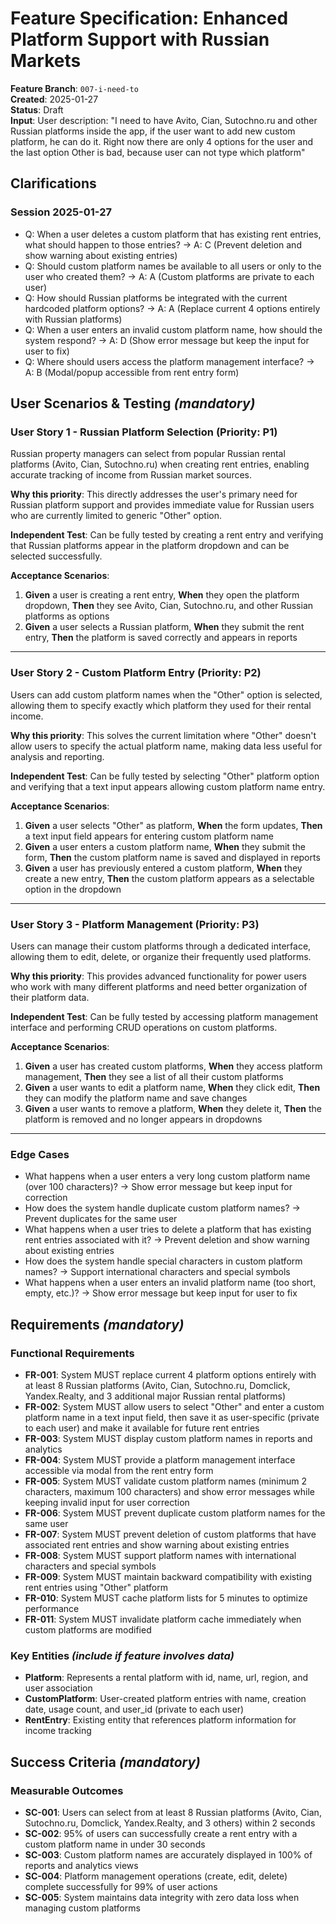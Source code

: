 # Feature Specification: Enhanced Platform Support with Russian Markets

**Feature Branch**: `007-i-need-to`  
**Created**: 2025-01-27  
**Status**: Draft  
**Input**: User description: "I need to have Avito, Cian, Sutochno.ru and other Russian platforms inside the app, if the user want to add new custom platform, he can do it. Right now there are only 4 options for the user and the last option Other is bad, because user can not type which platform"

## Clarifications

### Session 2025-01-27

- Q: When a user deletes a custom platform that has existing rent entries, what should happen to those entries? → A: C (Prevent deletion and show warning about existing entries)
- Q: Should custom platform names be available to all users or only to the user who created them? → A: A (Custom platforms are private to each user)
- Q: How should Russian platforms be integrated with the current hardcoded platform options? → A: A (Replace current 4 options entirely with Russian platforms)
- Q: When a user enters an invalid custom platform name, how should the system respond? → A: D (Show error message but keep the input for user to fix)
- Q: Where should users access the platform management interface? → A: B (Modal/popup accessible from rent entry form)

## User Scenarios & Testing *(mandatory)*

### User Story 1 - Russian Platform Selection (Priority: P1)

Russian property managers can select from popular Russian rental platforms (Avito, Cian, Sutochno.ru) when creating rent entries, enabling accurate tracking of income from Russian market sources.

**Why this priority**: This directly addresses the user's primary need for Russian platform support and provides immediate value for Russian users who are currently limited to generic "Other" option.

**Independent Test**: Can be fully tested by creating a rent entry and verifying that Russian platforms appear in the platform dropdown and can be selected successfully.

**Acceptance Scenarios**:

1. **Given** a user is creating a rent entry, **When** they open the platform dropdown, **Then** they see Avito, Cian, Sutochno.ru, and other Russian platforms as options
2. **Given** a user selects a Russian platform, **When** they submit the rent entry, **Then** the platform is saved correctly and appears in reports

---

### User Story 2 - Custom Platform Entry (Priority: P2)

Users can add custom platform names when the "Other" option is selected, allowing them to specify exactly which platform they used for their rental income.

**Why this priority**: This solves the current limitation where "Other" doesn't allow users to specify the actual platform name, making data less useful for analysis and reporting.

**Independent Test**: Can be fully tested by selecting "Other" platform option and verifying that a text input appears allowing custom platform name entry.

**Acceptance Scenarios**:

1. **Given** a user selects "Other" as platform, **When** the form updates, **Then** a text input field appears for entering custom platform name
2. **Given** a user enters a custom platform name, **When** they submit the form, **Then** the custom platform name is saved and displayed in reports
3. **Given** a user has previously entered a custom platform, **When** they create a new entry, **Then** the custom platform appears as a selectable option in the dropdown

---

### User Story 3 - Platform Management (Priority: P3)

Users can manage their custom platforms through a dedicated interface, allowing them to edit, delete, or organize their frequently used platforms.

**Why this priority**: This provides advanced functionality for power users who work with many different platforms and need better organization of their platform data.

**Independent Test**: Can be fully tested by accessing platform management interface and performing CRUD operations on custom platforms.

**Acceptance Scenarios**:

1. **Given** a user has created custom platforms, **When** they access platform management, **Then** they see a list of all their custom platforms
2. **Given** a user wants to edit a platform name, **When** they click edit, **Then** they can modify the platform name and save changes
3. **Given** a user wants to remove a platform, **When** they delete it, **Then** the platform is removed and no longer appears in dropdowns

---

### Edge Cases

- What happens when a user enters a very long custom platform name (over 100 characters)? → Show error message but keep input for correction
- How does the system handle duplicate custom platform names? → Prevent duplicates for the same user
- What happens when a user tries to delete a platform that has existing rent entries associated with it? → Prevent deletion and show warning about existing entries
- How does the system handle special characters in custom platform names? → Support international characters and special symbols
- What happens when a user enters an invalid platform name (too short, empty, etc.)? → Show error message but keep input for user to fix

## Requirements *(mandatory)*

### Functional Requirements

- **FR-001**: System MUST replace current 4 platform options entirely with at least 8 Russian platforms (Avito, Cian, Sutochno.ru, Domclick, Yandex.Realty, and 3 additional major Russian rental platforms)
- **FR-002**: System MUST allow users to select "Other" and enter a custom platform name in a text input field, then save it as user-specific (private to each user) and make it available for future rent entries
- **FR-003**: System MUST display custom platform names in reports and analytics
- **FR-004**: System MUST provide a platform management interface accessible via modal from the rent entry form
- **FR-005**: System MUST validate custom platform names (minimum 2 characters, maximum 100 characters) and show error messages while keeping invalid input for user correction
- **FR-006**: System MUST prevent duplicate custom platform names for the same user
- **FR-007**: System MUST prevent deletion of custom platforms that have associated rent entries and show warning about existing entries
- **FR-008**: System MUST support platform names with international characters and special symbols
- **FR-009**: System MUST maintain backward compatibility with existing rent entries using "Other" platform
- **FR-010**: System MUST cache platform lists for 5 minutes to optimize performance
- **FR-011**: System MUST invalidate platform cache immediately when custom platforms are modified

### Key Entities *(include if feature involves data)*

- **Platform**: Represents a rental platform with id, name, url, region, and user association
- **CustomPlatform**: User-created platform entries with name, creation date, usage count, and user_id (private to each user)
- **RentEntry**: Existing entity that references platform information for income tracking

## Success Criteria *(mandatory)*

### Measurable Outcomes

- **SC-001**: Users can select from at least 8 Russian platforms (Avito, Cian, Sutochno.ru, Domclick, Yandex.Realty, and 3 others) within 2 seconds
- **SC-002**: 95% of users can successfully create a rent entry with a custom platform name in under 30 seconds
- **SC-003**: Custom platform names are accurately displayed in 100% of reports and analytics views
- **SC-004**: Platform management operations (create, edit, delete) complete successfully for 99% of user actions
- **SC-005**: System maintains data integrity with zero data loss when managing custom platforms